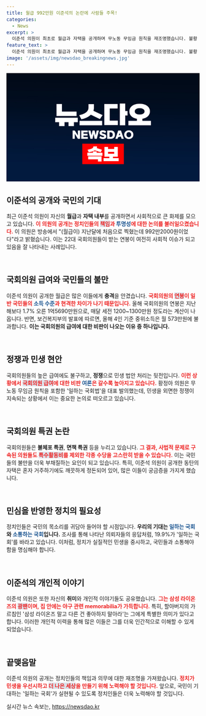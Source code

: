 ```yaml
---
title: 월급 992만원 이준석의 논란에 사람들 주목!
categories:
  - News
excerpt: >
  이준석 의원이 최초로 월급과 자택을 공개하며 무노동 무임금 원칙을 재조명했습니다. 불황 속, 국회의원 세비 문제와 정쟁 속 민생 외면이 심각해지는 가운데 그의 사적인 이야기도 화제를 모으고 있습니다.
feature_text: >
  이준석 의원이 최초로 월급과 자택을 공개하며 무노동 무임금 원칙을 재조명했습니다. 불황 속, 국회의원 세비 문제와 정쟁 속 민생 외면이 심각해지는 가운데 그의 사적인 이야기도 화제를 모으고 있습니다.
image: '/assets/img/newsdao_breakingnews.jpg'
---
```


<p><img src="/assets/img/newsdao_breakingnews.jpg" alt="ontimetimes 속보" /></p>

<h2 data-ke-size="size26">이준석의 공개와 국민의 기대</h2>

<p data-ke-size="size16">최근 이준석 의원이 자신의 <b>월급</b>과 <b>자택 내부</b>를 공개하면서 사회적으로 큰 화제를 모으고 있습니다. <b><span style="color: #ee2323;">이 의원의 공개는 정치인들의 <span style="background-color: #21538527;">책임</span>과 <span style="color: #1a5490;">투명성</span>에 대한 논의를 불러일으켰습니다.</span></b> 이 의원은 방송에서 "(월급이) 지난달에 처음으로 찍혔는데 992만2000원이었다"라고 밝혔습니다. 이는 22대 국회의원들이 받는 연봉이 여전히 사회적 이슈가 되고 있음을 잘 나타내는 사례입니다.</p>

<p data-ke-size="size16">&nbsp;</p>

<h2 data-ke-size="size26">국회의원 급여와 국민들의 불만</h2>

<p data-ke-size="size16">이준석 의원이 공개한 월급은 많은 이들에게 <b>충격</b>을 안겼습니다. <b><span style="color: #ee2323;">국회의원의 <span style="background-color: #21538527;">연봉</span>이 일반 국민들의 <span style="color: #1a5490;">소득 수준</span>과 현격한 차이가 나기 때문입니다.</span></b> 올해 국회의원의 연봉은 지난해보다 1.7% 오른 1억5690만원으로, 매달 세전 1200~1300만원 정도라는 계산이 나옵니다. 반면, 보건복지부의 발표에 따르면, 올해 4인 기준 중위소득은 월 573만원에 불과합니다. <b>이는 국회의원의 급여에 대한 비판이 나오는 이유 중 하나입니다.</b></p>

<p data-ke-size="size16">&nbsp;</p>

<h2 data-ke-size="size26">정쟁과 민생 현안</h2>

<p data-ke-size="size16">국회의원들의 높은 급여에도 불구하고, <b>정쟁</b>으로 민생 법안 처리는 뒷전입니다. <b><span style="color: #ee2323;">이런 상황에서 <span style="background-color: #21538527;">국회의원 급여</span>에 대한 비판 <span style="color: #1a5490;">여론</span>은 갈수록 높아지고 있습니다.</span></b> 황정아 의원은 무노동 무임금 원칙을 포함한 '일하는 국회법'을 대표 발의했는데, 민생을 외면한 정쟁이 지속되는 상황에서 이는 중요한 논의로 떠오르고 있습니다.</p>

<p data-ke-size="size16">&nbsp;</p>

<h2 data-ke-size="size26">국회의원 특권 논란</h2>

<p data-ke-size="size16">국회의원들은 <b>불체포 특권</b>, <b>면책 특권</b> 등을 누리고 있습니다. <b><span style="color: #ee2323;">그 결과, 사법적 문제로 구속된 의원들도 <span style="background-color: #21538527;">특수활동비</span>를 제외한 각종 수당을 고스란히 받을 수 있습니다.</span></b> 이는 국민들의 불만을 더욱 부채질하는 요인이 되고 있습니다. 특히, 이준석 의원이 공개한 동탄의 자택은 혼자 거주하기에도 깨끗하게 정돈되어 있어, 많은 이들이 궁금증을 가지게 했습니다.</p>

<p data-ke-size="size16">&nbsp;</p>

<h2 data-ke-size="size26">민심을 반영한 정치의 필요성</h2>

<p data-ke-size="size16">정치인들은 국민의 목소리를 귀담아 들어야 할 시점입니다. <b>우리의 기대는 <span style="color: #1a5490;">일하는 국회</span>와 <span style="color: #1a5490;">소통하는 국회</span>입니다.</b> 조사를 통해 나타난 의뢰자들의 응답처럼, 19.9%가 '일하는 국회'를 바라고 있습니다. 이처럼, 정치가 실질적인 민생을 중시하고, 국민들과 소통해야 함을 명심해야 합니다.</p>

<p data-ke-size="size16">&nbsp;</p>

<h2 data-ke-size="size26">이준석의 개인적 이야기</h2>

<p data-ke-size="size16">이준석 의원은 또한 자신의 <b>취미</b>와 개인적 이야기들도 공유했습니다. <b><span style="color: #ee2323;">그는 삼성 라이온즈의 <span style="background-color: #21538527;">광팬</span>이며, 집 안에는 야구 관련 memorabilia가 가득합니다.</span></b> 특히, 할아버지의 가르침인 '삼성 라이온즈 말고 다른 건 좋아하지 말아라'는 그에게 특별한 의미가 있다고 합니다. 이러한 개인적 이력을 통해 많은 이들은 그를 더욱 인간적으로 이해할 수 있게 되었습니다.</p>

<p data-ke-size="size16">&nbsp;</p>

<h2 data-ke-size="size26">끝맺음말</h2>

<p data-ke-size="size16">이준석 의원의 공개는 정치인들의 책임과 의무에 대한 재조명을 가져왔습니다. <b><span style="color: #ee2323;">정치가 민생을 우선시하고 <span style="background-color: #21538527;">더 나은 세상</span>을 만들기 위해 노력해야 할 것입니다.</span></b> 앞으로, 국민이 기대하는 '일하는 국회'가 실현될 수 있도록 정치인들은 더욱 노력해야 할 것입니다.</p>
실시간 뉴스 속보는, <a href="https://newsdao.kr" rel="dofollow">https://newsdao.kr</a>


